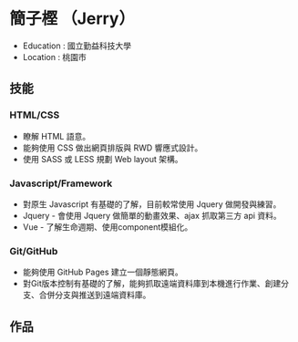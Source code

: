 # 簡子樫 （Jerry）

* Education : 國立勤益科技大學
* Location : 桃園市

## 技能

### HTML/CSS

* 瞭解 HTML 語意。
* 能夠使用 CSS 做出網頁排版與 RWD 響應式設計。
* 使用 SASS 或 LESS 規劃 Web layout 架構。
 
### Javascript/Framework

* 對原生 Javascript 有基礎的了解，目前較常使用 Jquery 做開發與練習。
* Jquery - 會使用 Jquery 做簡單的動畫效果、ajax 抓取第三方 api 資料。
* Vue - 了解生命週期、使用component模組化。

### Git/GitHub

* 能夠使用 GitHub Pages 建立一個靜態網頁。
* 對Git版本控制有基礎的了解，能夠抓取遠端資料庫到本機進行作業、創建分支、合併分支與推送到遠端資料庫。

## 作品
